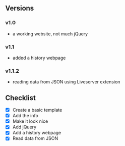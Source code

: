 ## Versions
### v1.0
* a working website, not much jQuery

### v1.1
* added a history webpage

### v1.1.2
* reading data from JSON using Liveserver extension




## Checklist
- [X] Create a basic template
- [X] Add the info
- [X] Make it look nice
- [X] Add jQuery
- [x] Add a history webpage
- [x] Read data from JSON
